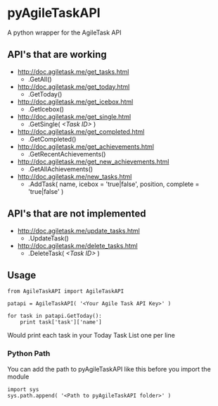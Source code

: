 # pyAgileTaskAPI

A python wrapper for the AgileTask API

## API's that are working

* http://doc.agiletask.me/get_tasks.html
	* .GetAll()
* http://doc.agiletask.me/get_today.html
	* .GetToday()
* http://doc.agiletask.me/get_icebox.html
	* .GetIcebox()
* http://doc.agiletask.me/get_single.html
	* .GetSingle( *&lt;Task ID&gt;* )
* http://doc.agiletask.me/get_completed.html
	* .GetCompleted()
* http://doc.agiletask.me/get_achievements.html
	* .GetRecentAchievements()
* http://doc.agiletask.me/get_new_achievements.html
	* .GetAllAchievements()
* http://doc.agiletask.me/new_tasks.html
	* .AddTask( name, icebox = 'true|false', position, complete = 'true|false' )

## API's that are not implemented

* http://doc.agiletask.me/update_tasks.html
	* .UpdateTask()
* http://doc.agiletask.me/delete_tasks.html
	* .DeleteTask( *&lt;Task ID&gt;* )

## Usage
	from AgileTaskAPI import AgileTaskAPI

	patapi = AgileTaskAPI( '<Your Agile Task API Key>' )
	
	for task in patapi.GetToday():
		print task['task']['name']

Would print each task in your Today Task List one per line

### Python Path

You can add the path to pyAgileTaskAPI like this before you import the module

	import sys
	sys.path.append( '<Path to pyAgileTaskAPI folder>' )

